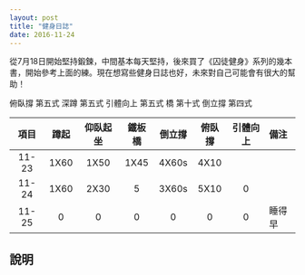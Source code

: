 ```yaml
---
layout: post
title: "健身日誌"
date: 2016-11-24
---
```


從7月18日開始堅持鍛鍊，中間基本每天堅持，後來買了《囚徒健身》系列的幾本書，開始參考上面的練。現在想寫些健身日誌也好，未來對自己可能會有很大的幫助！

俯臥撐 第五式
深蹲  第五式
引體向上 第五式
橋 第十式
倒立撐 第四式

|項目|蹲起|仰臥起坐|鐵板橋|倒立撐|俯臥撐|引體向上|備注|
|:-:|:-:|:-:|:-:|:-:|:-:|:-:|:-|
|11-23|1X60|1X50|1X45|4X60s|4X10|||
|11-24|1X60|2X30|5|3X60s|5X10|0||
|11-25|0|0|0|0|0|0|睡得早|

## 說明


